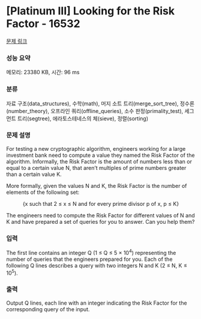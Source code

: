 # [Platinum III] Looking for the Risk Factor - 16532 

[문제 링크](https://www.acmicpc.net/problem/16532) 

### 성능 요약

메모리: 23380 KB, 시간: 96 ms

### 분류

자료 구조(data_structures), 수학(math), 머지 소트 트리(merge_sort_tree), 정수론(number_theory), 오프라인 쿼리(offline_queries), 소수 판정(primality_test), 세그먼트 트리(segtree), 에라토스테네스의 체(sieve), 정렬(sorting)

### 문제 설명

<p>For testing a new cryptographic algorithm, engineers working for a large investment bank need to compute a value they named the Risk Factor of the algorithm. Informally, the Risk Factor is the amount of numbers less than or equal to a certain value N, that aren’t multiples of prime numbers greater than a certain value K.</p>

<p>More formally, given the values N and K, the Risk Factor is the number of elements of the following set:</p>

<p style="text-align: center;">{x such that 2 ≤ x ≤ N and for every prime divisor p of x, p ≤ K}</p>

<p>The engineers need to compute the Risk Factor for different values of N and K and have prepared a set of queries for you to answer. Can you help them?</p>

### 입력 

 <p>The first line contains an integer Q (1 ≤ Q ≤ 5 × 10<sup>4</sup>) representing the number of queries that the engineers prepared for you. Each of the following Q lines describes a query with two integers N and K (2 ≤ N, K ≤ 10<sup>5</sup>).</p>

### 출력 

 <p>Output Q lines, each line with an integer indicating the Risk Factor for the corresponding query of the input.</p>

